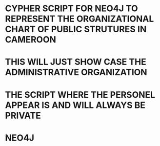 # CYPHER SCRIPT FOR NEO4J TO REPRESENT THE ORGANIZATIONAL CHART OF PUBLIC STRUTURES IN CAMEROON

# THIS WILL JUST SHOW CASE THE ADMINISTRATIVE ORGANIZATION

# THE SCRIPT WHERE THE PERSONEL APPEAR IS AND WILL ALWAYS BE PRIVATE

# NEO4J